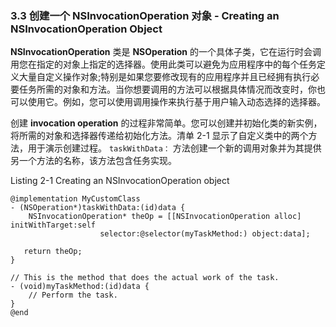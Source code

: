 ### 3.3 创建一个 NSInvocationOperation 对象 - Creating an NSInvocationOperation Object

**NSInvocationOperation** 类是 **NSOperation** 的一个具体子类，它在运行时会调用您在指定的对象上指定的选择器。使用此类可以避免为应用程序中的每个任务定义大量自定义操作对象;特别是如果您要修改现有的应用程序并且已经拥有执行必要任务所需的对象和方法。当你想要调用的方法可以根据具体情况而改变时，你也可以使用它。例如，您可以使用调用操作来执行基于用户输入动态选择的选择器。

创建 **invocation operation** 的过程非常简单。您可以创建并初始化类的新实例，将所需的对象和选择器传递给初始化方法。清单 2-1 显示了自定义类中的两个方法，用于演示创建过程。 `taskWithData：` 方法创建一个新的调用对象并为其提供另一个方法的名称，该方法包含任务实现。

Listing 2-1  Creating an NSInvocationOperation object

```
@implementation MyCustomClass
- (NSOperation*)taskWithData:(id)data {
    NSInvocationOperation* theOp = [[NSInvocationOperation alloc] initWithTarget:self
                    selector:@selector(myTaskMethod:) object:data];
 
   return theOp;
}
 
// This is the method that does the actual work of the task.
- (void)myTaskMethod:(id)data {
    // Perform the task.
}
@end

```
